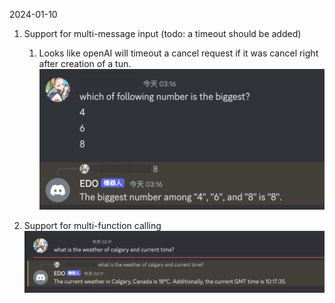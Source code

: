 2024-01-10
1. Support for multi-message input (todo: a timeout should be added)
	1. Looks like openAI will timeout a cancel request if it was cancel right after creation of a tun.
![](z.Images/Screenshot%202024-01-10%20at%2003.16.45.png)

2. Support for multi-function calling 
![](z.Images/Screenshot%202024-01-10%20at%2003.17.49.png)

